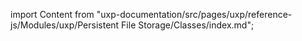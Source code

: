 
import Content from "uxp-documentation/src/pages/uxp/reference-js/Modules/uxp/Persistent File Storage/Classes/index.md";

<Content query="product=xd"/>
